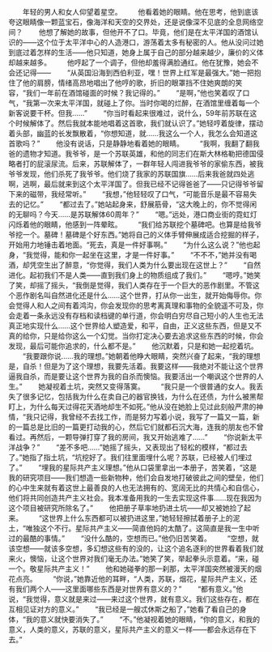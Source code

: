 　　年轻的男人和女人仰望着星空。
　　他看着她的眼睛。他在思考，他到底该夸这眼睛像一颗蓝宝石，像海洋和天空的交界处，还是说像深不见底的全息网络空间？
　　他想了解她的故事，但他开不了口。毕竟，他们是在太平洋国的酒馆认识的——这个位于太平洋中心的人造港口，游荡着太多有秘密的人。他从没问过她到底过着怎样的生活——他只知道，她身上属于自己的部分越来越少，廉价的义体却越来越多。
　　他哼起了一个调子，但他却羞得满脸通红。他在犹豫，她会不会还记得——
　　“从英国沿海到西伯利亚，嘿！世界上红军是最强大。”她一把抱住了他的肩膀，情绪高昂地唱出了他哼的歌，折旧的眼罩挡不住她爽朗的笑容，“我们一年前在酒馆碰面的时候？我记得的。”
　　“是啊，”他也笑着叹了口气，“我第一次来太平洋国，就碰上了你。当时你喝的烂醉，在酒馆里缠着每一个新客说要干杯。但我……”
　　“你当时看起来很难过，说什么，59年前苏联在这个时候解体了。然后我就本能地唱着这首歌，我们就认识了。”她轻哼着旋律，摆动着头部，幽蓝的长发飘散着，“你想知道，就……我这么一个人，我怎么会知道这首歌吗？”
　　他没有说话，只是静静地看着她的眼睛。
　　“我啊，我翻了翻我爸的遗物才知道。我爷爷，是一个苏联英雄，和他的同志们在斯大林格勒把德国侵略者打的屁滚尿流。后来，苏联解体了，一群年轻人闯进我爷爷的家偷东西，被我爷爷发现，他们杀死了我爷爷。他们烧了我家的苏联国旗……后来我爸就四处逃啊，逃啊，最后就来到这个太平洋国了。但我已经不记得爸爸了——只记得爷爷留下来的磁带，我经常听。”
　　“我想，”他轻轻叹了口气，“可能音乐是最不容易失去的记忆。”
　　“都过去了。”她站起身来，舒展筋骨，“这大晚上的，你不觉得闲的无聊吗？今天……是苏联解体60周年？”
　　“嗯。”远处，港口商业街的霓虹灯闪烁着他的眼睛，他感到一阵晕眩。
　　“我们给苏联挖个墓碑吧。也算是给我爷爷挖一个。墓碑！墓碑是个好东西。”她将自己的义体手臂伸展成适合挖掘的样子，开始用力地锤击着地面。“死去，真是一件好事啊。”
　　“为什么这么说？”他也起身，“我觉得，能和你一起坐在这里，才是一件好事。”
　　“不不不，”她并没有喝酒，却凭空生出了醉意，“你觉得，我们人类为什么要出现在这世上？”
　　“自然进化。起初我们不是人类——直到我们身上的物质组成了我们。”
　　“嗯哼。”她笑了笑，却摇了摇头，“我倒是觉得，我们人类存在于一个巨大的恶作剧里。不管这个恶作剧名叫自然进化还是什么……这个世界，打从你一出生，就开始侮辱你。你会觉得人和人之间有着鸿沟，你会发现你的思考离真理和事物的全貌遥不可及，你会走着一条永远没有存档和读档键的单行道，你会明白穷尽自己短小的人生也无法真正地实现什么……这个世界给人塑造爱，和平，自由，正义这些东西，但是又不真的给你，只是给你这么一个幻觉。当你打定决心要去追求这些东西的时候，你会发现，最后可能你追求的，什么都不是。”
　　他沉默着，只是和她一起挖着坑。
　　“我要跟你说……我的理想。”她朝着他睁大眼睛，突然兴奋了起来，“我的理想是，自杀！但是为了这个理想，我要先活着。我要这样——我绝对不能让这个世界逼我自杀，而是要让这个世界为我的自杀而懊恼。我要活出一个嘲讽这个世界的人生。”
　　她凝视着土坑，突然又变得落寞。
　　“我只是一个很普通的女人。我丢失了很多记忆，包括我为什么在卖自己的器官换钱，为什么在还债，为什么被黑帮盯上，为什么每天过得花天酒地却生不如死。”他从没在她脸上见过此刻般严肃的神情，“我只记得，我曾经不去找工作，而是努力写着小说，我写了一篇又一篇，新的一篇总是比旧的一篇更打动我的心，然后它们就都石沉大海，连我的朋友也不曾看过。再然后，一颗导弹打穿了我的房间，我又开始逃难了……”
　　“你说新太平洋战争？”
　　“差不多吧……”她摇了摇头，又表现出了轻松的模样，“都过去了。”她指了指土坑，“坑挖好了。我们往里面埋什么呢？苏联，已经被人们埋过了。”
　　“埋我的星际共产主义理想。”他从口袋里拿出一本册子，苦笑着，“这是我的研究项目——我们想造一些新物种，他们会自发地打破彼此之间的壁垒，他们的心中生来就有着这世上最善良的人也无法拥有的、宽阔无比的共情心和自信心，他们将共同创造共产主义社会。我本准备用我的一生去实现这件事……现在我因为这个项目被研究所除名了。”
　　他把册子草率地扔进土坑——却又被她捡了起来。
　　“这世界上什么东西都可以被扔进这里，”她轻轻擦拭着册子上的泥土，“唯独这个不行。星际共产主义——简直他妈的太酷了。这简直是我一生中听过的最酷的事情。”
　　“没什么酷的，空想而已。”他仍旧苦笑着。
　　“空想，就该空想——就该多空想，多幻想这些有的没的，让这个追名逐利的世界看着我们就来火，懊恼，让这个世界对我们毫无办法。”她笑了笑，举起拳头示意着。“来，碰一个。敬星际共产主义！”
　　他和她碰拳的那一刹那，太平洋国突然被漫天的烟花点亮。
　　“你说，”她靠近他的耳畔，“人类，苏联，烟花，星际共产主义，还有我们两个人——这里面哪些东西是对世界有意义的？”
　　“都有意义。”他说，“我觉得，意义就是来过——来过这个世界，就有意义。我们这些存在，都在互相见证对方的意义。”
　　“我已经是一艘忒休斯之船了，”她看了看自己的身体，“我的意义就快要消失了。”
　　“不。”他凝视着她的眼睛，“你的意义，和我的意义，人类的意义，苏联的意义，星际共产主义的意义一样——都会永远存在下去。”
<!-- ##{"timestamp":1669479187}## -->